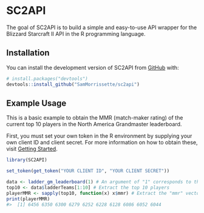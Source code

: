 
<!-- README.md is generated from README.Rmd. Please edit that file -->

# SC2API

<!-- badges: start -->

<!-- badges: end -->

The goal of SC2API is to build a simple and easy-to-use API wrapper for
the Blizzard Starcraft II API in the R programming language.

## Installation

You can install the development version of SC2API from
[GitHub](https://github.com/) with:

``` r
# install.packages("devtools")
devtools::install_github("SamMorrissette/sc2api")
```

## Example Usage

This is a basic example to obtain the MMR (match-maker rating) of the
current top 10 players in the North America Grandmaster leaderboard.

First, you must set your own token in the R environment by supplying
your own client ID and client secret. For more information on how to
obtain these, visit [Getting
Started](https://develop.battle.net/documentation/guides/getting-started).

``` r
library(SC2API)
```

``` r
set_token(get_token("YOUR CLIENT ID", "YOUR CLIENT SECRET"))
```

``` r
data <- ladder_gm_leaderboard(1) # An argument of "1" corresponds to the NA ladder.
top10 <- data$ladderTeams[1:10] # Extract the top 10 players
playerMMR <- sapply(top10, function(x) x$mmr) # Extract the "mmr" vector from each player. 
print(playerMMR)
#>  [1] 6456 6350 6300 6279 6252 6228 6128 6086 6052 6044
```
